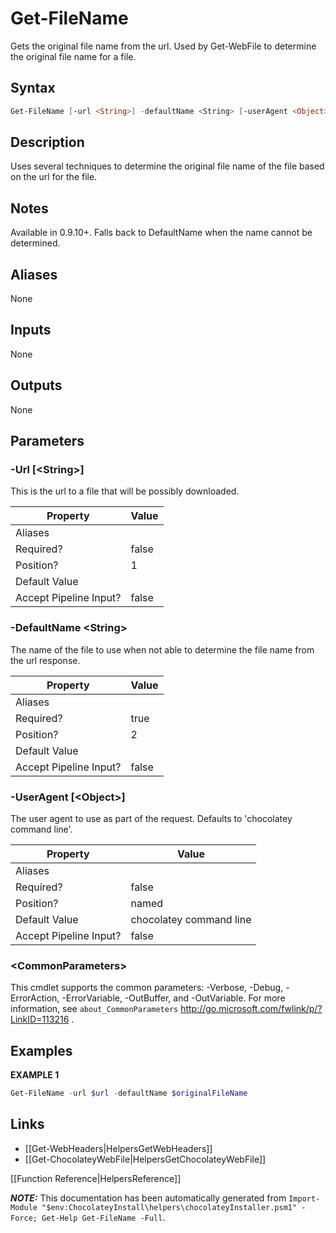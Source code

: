 ﻿# Get-FileName

Gets the original file name from the url. Used by Get-WebFile to determine the original file name for a file.

## Syntax

~~~powershell
Get-FileName [-url <String>] -defaultName <String> [-userAgent <Object>] [<CommonParameters>]
~~~

## Description

Uses several techniques to determine the original file name of the file based on the url for the file.

## Notes

Available in 0.9.10+.
Falls back to DefaultName when the name cannot be determined.

## Aliases

None

## Inputs

None

## Outputs

None

## Parameters

###  -Url [\<String\>]
This is the url to a file that will be possibly downloaded.

Property               | Value
---------------------- | -----
Aliases                | 
Required?              | false
Position?              | 1
Default Value          | 
Accept Pipeline Input? | false
 
###  -DefaultName \<String\>
The name of the file to use when not able to determine the file name from the url response.

Property               | Value
---------------------- | -----
Aliases                | 
Required?              | true
Position?              | 2
Default Value          | 
Accept Pipeline Input? | false
 
###  -UserAgent [\<Object\>]
The user agent to use as part of the request. Defaults to 'chocolatey command line'.

Property               | Value
---------------------- | -----------------------
Aliases                | 
Required?              | false
Position?              | named
Default Value          | chocolatey command line
Accept Pipeline Input? | false
 
### \<CommonParameters\>

This cmdlet supports the common parameters: -Verbose, -Debug, -ErrorAction, -ErrorVariable, -OutBuffer, and -OutVariable. For more information, see `about_CommonParameters` http://go.microsoft.com/fwlink/p/?LinkID=113216 .


## Examples

 **EXAMPLE 1**

~~~powershell
Get-FileName -url $url -defaultName $originalFileName

~~~

## Links

 * [[Get-WebHeaders|HelpersGetWebHeaders]]
 * [[Get-ChocolateyWebFile|HelpersGetChocolateyWebFile]]


[[Function Reference|HelpersReference]]

***NOTE:*** This documentation has been automatically generated from `Import-Module "$env:ChocolateyInstall\helpers\chocolateyInstaller.psm1" -Force; Get-Help Get-FileName -Full`.
